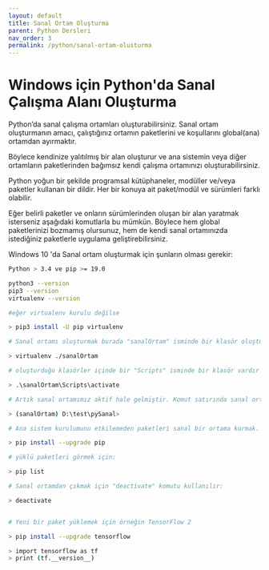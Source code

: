```yaml
---
layout: default
title: Sanal Ortam Oluşturma
parent: Python Dersleri
nav_order: 3
permalink: /python/sanal-ortam-olusturma
---
```


# Windows için Python'da Sanal Çalışma Alanı Oluşturma

Python’da sanal çalışma ortamları oluşturabilirsiniz.
Sanal ortam oluşturmanın amacı, çalıştığınız ortamın paketlerini ve koşullarını global(ana) ortamdan ayırmaktır.

Böylece kendinize yalıtılmış bir alan oluşturur ve ana sistemin veya diğer ortamların paketlerinden bağımsız kendi çalışma ortamınızı oluşturabilirsiniz.

Python yoğun bir şekilde programsal kütüphaneler, modüller ve/veya paketler kullanan bir dildir. Her bir konuya ait paket/modül ve sürümleri farklı olabilir.

Eğer belirli paketler ve onların sürümlerinden oluşan bir alan yaratmak isterseniz aşağıdaki komutlarla bu mümkün. Böylece hem global paketlerinizi bozmamış olursunuz, hem de kendi sanal ortamınızda istediğiniz paketlerle uygulama geliştirebilirsiniz.

Windows 10 'da Sanal ortam oluşturmak için şunların olması gerekir:

```bash
Python > 3.4 ve pip >= 19.0

python3 --version
pip3 --version
virtualenv --version

#eğer virtualenv kurulu değilse

> pip3 install -U pip virtualenv

# Sanal ortamı oluşturmak burada "sanalOrtam" isminde bir klasör oluşturup alan için gereken dosya, klasörleri oluşturur

> virtualenv ./sanalOrtam

# oluşturduğu klasörler içinde bir "Scripts" isminde bir klasör vardır ve onun içinde "activate.bat" isminde bir dosya bulunur, bunu çalıştırmalıyız:

> .\sanalOrtam\Scripts\activate

# Artık sanal ortamımız aktif hale gelmiştir. Komut satırında sanal ortamımızın ismi parantez içinde yazar. Bunun anlamı, artı python komutlarını bu ortamda veriyoruz, bu ortamın paket ve/veya modüllerini kullanabiliyoruz. Yine bu ortama paket ve/veya modüller ekliyoruz demektir.

> (sanalOrtam) D:\test\pySanal>

# Ana sistem kurulumunu etkilemeden paketleri sanal bir ortama kurmak.

> pip install --upgrade pip

# yüklü paketleri görmek için:

> pip list

# Sanal ortamdan çıkmak için "deactivate" komutu kullanılır:

> deactivate


# Yeni bir paket yüklemek için örneğin TensorFlow 2

> pip install --upgrade tensorflow

> import tensorflow as tf
> print (tf.__version__)

```

